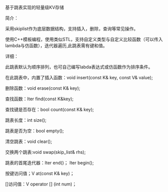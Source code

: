 基于跳表实现的轻量级KV存储


简介：

  采用skiplist作为底层数据结构，支持插入，删除，查询等常见操作。
  
  使用C++模板编程，使用类似STL，支持自定义类型与自定义比较函数（可以传入lambda与仿函数），迭代器遍历,此跳表需有键和值。


详细：

  此跳表默认为顺序排列，也可自己编写labda表达式或仿函数作为排序条件。
  
  在此跳表中，内置了插入函数：void insert(const K& key, const V& value);
  
  删除函数：void erase(const K& key);
  
  查找函数：Iter find(const K&key);
  
  查找键是否存在：bool count(const K& key);
  
  跳表长度：int size();
  
  跳表是否为空：bool empty();
  
  清空跳表：void clear();
  
  交换两个跳表:void swap(skip_list& rhs);
  
  跳表的首尾迭代器：Iter end()； Iter begin();
  
  按键访问值；V at(const K& key)；
  
  []访问值：V operator [] (int num)；
  
